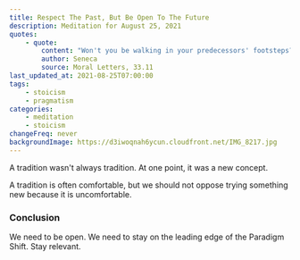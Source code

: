 ```yaml
---
title: Respect The Past, But Be Open To The Future
description: Meditation for August 25, 2021
quotes:
    - quote:
        content: "Won't you be walking in your predecessors' footsteps? I surely will use the older path, but if I find a shorter and smoother way, I'll blaze a trail there. The ones who pioneered these paths aren't our masters, but our guides. Truth stands open to everyone, it hasn't been monopolized."
        author: Seneca
        source: Moral Letters, 33.11
last_updated_at: 2021-08-25T07:00:00
tags:
    - stoicism
    - pragmatism
categories:
    - meditation
    - stoicism
changeFreq: never
backgroundImage: https://d3iwoqnah6ycun.cloudfront.net/IMG_8217.jpg
---
```


A tradition wasn't always tradition. At one point, it was a new concept.

A tradition is often comfortable, but we should not oppose trying something new because it is uncomfortable.

### Conclusion

We need to be open. We need to stay on the leading edge of the Paradigm Shift. Stay relevant.
